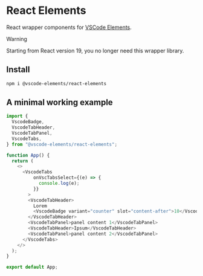 # React Elements

React wrapper components for [VSCode Elements](https://vscode-elements.github.io).

> [!WARNING]
> Starting from React version 19, you no longer need this wrapper library.

## Install

```bash
npm i @vscode-elements/react-elements
```

## A minimal working example

```typescript
import {
  VscodeBadge,
  VscodeTabHeader,
  VscodeTabPanel,
  VscodeTabs,
} from "@vscode-elements/react-elements";

function App() {
  return (
    <>
      <VscodeTabs
          onVscTabsSelect={(e) => {
            console.log(e);
          }}
        >
        <VscodeTabHeader>
          Lorem
          <VscodeBadge variant="counter" slot="content-after">10</VscodeBadge>
        </VscodeTabHeader>
        <VscodeTabPanel>panel content 1</VscodeTabPanel>
        <VscodeTabHeader>Ipsum</VscodeTabHeader>
        <VscodeTabPanel>panel content 2</VscodeTabPanel>
      </VscodeTabs>
    </>
  );
}

export default App;
```
